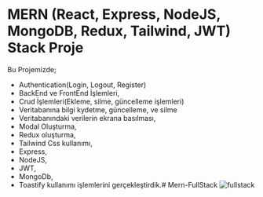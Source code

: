 # MERN (React, Express, NodeJS, MongoDB, Redux, Tailwind, JWT) Stack Proje
 Bu Projemizde;
 - Authentication(Login, Logout, Register)
 - BackEnd ve FrontEnd İşlemleri,
 - Crud İşlemleri(Ekleme, silme, güncelleme işlemleri)
 - Veritabanına bilgi kydetme, güncelleme, ve silme
 - Veritabanındaki verilerin ekrana basılması,
 - Modal Oluşturma,
 - Redux oluşturma,
 - Tailwind Css kullanımı,
 - Express,
 - NodeJS,
 - JWT,
 - MongoDb,
 - Toastify kullanımı işlemlerini gerçekleştirdik.# Mern-FullStack
![fullstack](https://github.com/user-attachments/assets/898651b1-2bec-4ac1-8589-a5c4957e6b85)

